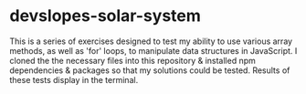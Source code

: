 ﻿# devslopes-solar-system
This is a series of exercises designed to test my ability to use various array methods, as well as 'for' loops, to manipulate data structures in JavaScript. I cloned the the necessary files into this repository & installed npm dependencies & packages so that my solutions could be tested. Results of these tests display in the terminal.
